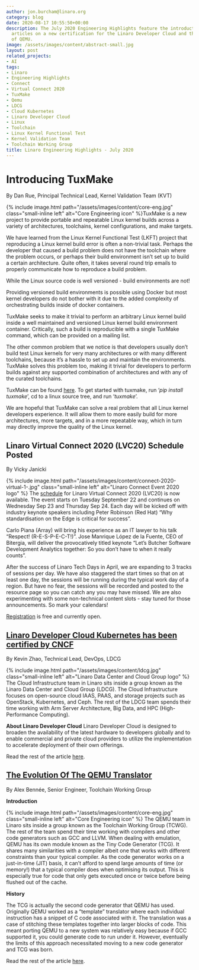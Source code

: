 ```yaml
---
author: jon.burcham@linaro.org
category: blog
date: 2020-08-17 10:55:50+00:00
description: The July 2020 Engineering Highlights feature the introduction of TuxMake,
  articles on a new certification for the Linaro Developer Cloud and the evolution
  of QEMU.
image: /assets/images/content/abstract-small.jpg
layout: post
related_projects:
- AI
tags:
- Linaro
- Engineering Highlights
- Connect
- Virtual Connect 2020
- TuxMake
- Qemu
- LDCG
- Cloud Kubernetes
- Linaro Developer Cloud
- Linux
- Toolchain
- Linux Kernel Functional Test
- Kernel Validation Team
- Toolchain Working Group
title: Linaro Engineering Highlights - July 2020
---
```


# Introducing TuxMake

By Dan Rue, Principal Technical Lead, Kernel Validation Team (KVT)

{% include image.html path="/assets/images/content/core-eng.jpg" class="small-inline left" alt="Core Engineering icon" %}TuxMake is a new project to provide portable and repeatable Linux kernel builds across a variety of architectures, toolchains, kernel configurations, and make targets.

We have learned from the Linux Kernel Functional Test (LKFT) project that reproducing a Linux kernel build error is often a non-trivial task. Perhaps the developer that caused a build problem does not have the toolchain where the problem occurs, or perhaps their build environment isn’t set up to build a certain architecture. Quite often, it takes several round trip emails to properly communicate how to reproduce a build problem.

While the Linux source code is well versioned - build environments are not!

Providing versioned build environments is possible using Docker but most kernel developers do not bother with it due to the added complexity of orchestrating builds inside of docker containers.

TuxMake seeks to make it trivial to perform an arbitrary Linux kernel build inside a well maintained and versioned Linux kernel build environment container. Critically, such a build is reproducible with a single TuxMake command, which can be provided on a mailing list.

The other common problem that we notice is that developers usually don’t build test Linux kernels for very many architectures or with many different toolchains, because it’s a hassle to set up and maintain the environments. TuxMake solves this problem too, making it trivial for developers to perform builds against any supported combination of architectures and with any of the curated toolchains.

TuxMake can be found [here](https://gitlab.com/Linaro/tuxmake). To get started with tuxmake, run ‘_pip install tuxmake_’, cd to a linux source tree, and run ‘_tuxmake_’.

We are hopeful that TuxMake can solve a real problem that all Linux kernel developers experience. It will allow them to more easily build for more architectures, more targets, and in a more repeatable way, which in turn may directly improve the quality of the Linux kernel.

## Linaro Virtual Connect 2020 (LVC20) Schedule Posted

By Vicky Janicki

{% include image.html path="/assets/images/content/connect-2020-virtual-1-.jpg" class="small-inline left" alt="Linaro Connect Event 2020 logo" %} The [schedule](https://lvc20.sched.com/?iframe=no) for Linaro Virtual Connect 2020 (LVC20) is now available. The event starts on Tuesday September 22 and continues on Wednesday Sep 23 and Thursday Sep 24. Each day will be kicked off with industry keynote speakers including Peter Robinson (Red Hat) “Why standardisation on the Edge is critical for success”.

Carlo Piana (Array) will bring his experience as an IT lawyer to his talk “Respect! (R-E-S-P-E-C-T!)”. Jose Manrique López de la Fuente, CEO of Bitergia, will deliver the provocatively titled keynote “Let’s Butcher Software Development Analytics together: So you don’t have to when it really counts”.

After the success of Linaro Tech Days in April, we are expanding to 3 tracks of sessions per day. We have also staggered the start times so that on at least one day, the sessions will be running during the typical work day of a region. But have no fear, the sessions will be recorded and posted to the resource page so you can catch any you may have missed. We are also experimenting with some non-technical content slots - stay tuned for those announcements. So mark your calendars!

[Registration](https://www.eventbrite.co.uk/e/linaro-virtual-connect-2020-tickets-112995398278) is free and currently open.

## [Linaro Developer Cloud Kubernetes has been certified by CNCF](https://www.linaro.org/blog/linaro-developer-cloud-kubernetes-as-a-service/)

By Kevin Zhao, Technical Lead, DevOps, LDCG

{% include image.html path="/assets/images/content/ldcg.jpg" class="small-inline left" alt="Linaro Data Center and Cloud Group logo" %} The Cloud Infrastructure team in Linaro sits inside a group known as the Linaro Data Center and Cloud Group (LDCG). The Cloud Infrastructure focuses on open-source cloud IAAS, PAAS, and storage projects such as OpenStack, Kubernetes, and Ceph. The rest of the LDCG team spends their time working with Arm Server Architecture, Big Data, and HPC (High-Performance Computing).

**About Linaro Developer Cloud** Linaro Developer Cloud is designed to broaden the availability of the latest hardware to developers globally and to enable commercial and private cloud providers to utilize the implementation to accelerate deployment of their own offerings.

Read the rest of the article [here](https://www.linaro.org/blog/linaro-developer-cloud-kubernetes-as-a-service/).

## [The Evolution Of The QEMU Translator](https://www.linaro.org/blog/the-evolution-of-the-qemu-translator/)

By Alex Bennée, Senior Engineer, Toolchain Working Group

**Introduction**

{% include image.html path="/assets/images/content/core-eng.jpg" class="small-inline left" alt="Core Engineering icon" %} The QEMU team in Linaro sits inside a group known as the Toolchain Working Group (TCWG). The rest of the team spend their time working with compilers and other code generators such as GCC and LLVM. When dealing with emulation, QEMU has its own module known as the Tiny Code Generator (TCG). It shares many similarities with a compiler albeit one that works with different constraints than your typical compiler. As the code generator works on a just-in-time (JIT) basis, it can’t afford to spend large amounts of time (or memory!) that a typical compiler does when optimising its output. This is especially true for code that only gets executed once or twice before being flushed out of the cache.

**History**

The TCG is actually the second code generator that QEMU has used. Originally QEMU worked as a “template” translator where each individual instruction has a snippet of C code associated with it. The translation was a case of stitching these templates together into larger blocks of code. This meant porting QEMU to a new system was relatively easy because if GCC supported it, you could generate code to run under it. However, eventually the limits of this approach necessitated moving to a new code generator and TCG was born.

Read the rest of the article [here](https://www.linaro.org/blog/the-evolution-of-the-qemu-translator/).